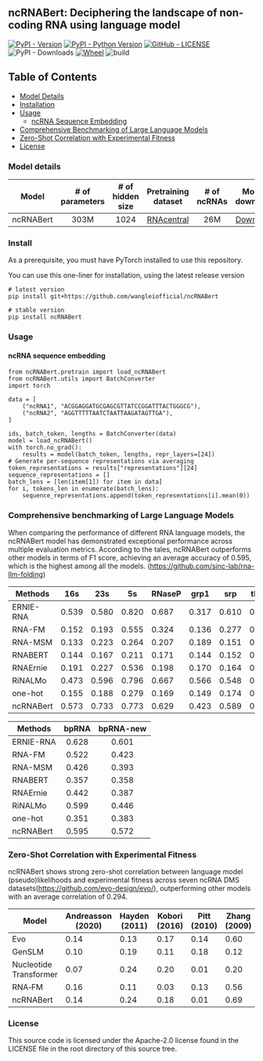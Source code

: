 ## ncRNABert: Deciphering the landscape of non-coding RNA using language model

[![PyPI - Version](https://img.shields.io/pypi/v/ncRNABert.svg?style=flat)](https://pypi.org/project/ncRNABert/) [![PyPI - Python Version](https://img.shields.io/pypi/pyversions/ncRNABert.svg)](https://pypi.org/project/ncRNABert/) [![GitHub - LICENSE](https://img.shields.io/github/license/wangleiofficial/ncRNABert.svg?style=flat)](./LICENSE) ![PyPI - Downloads](https://img.shields.io/pypi/dm/ncRNABert) [![Wheel](https://img.shields.io/pypi/wheel/ncRNABert)](https://pypi.org/project/ncRNABert/) ![build](https://img.shields.io/github/actions/workflow/status/wangleiofficial/ncRNABert/publish_to_pypi.yml)

## Table of Contents

- [Model Details](#model-details)  
- [Installation](#install)  
- [Usage](#usage)  
  - [ncRNA Sequence Embedding](#ncrna-sequence-embedding)  
- [Comprehensive Benchmarking of Large Language Models](#comprehensive-benchmarking-of-large-language-models)  
- [Zero-Shot Correlation with Experimental Fitness](#zero-shot-correlation-with-experimental-fitness)  
- [License](#license)  

  
### Model details
|   **Model**    | **# of parameters** | **# of hidden size** |            **Pretraining dataset**             | **# of ncRNAs** | **Model download** |
|:--------------:|:-------------------:|:----------------------:|:----------------------------------------------:|:-----------------:|:------------------------:|
|    ncRNABert   |        303M         |           1024           | [RNAcentral](http://ftp.ebi.ac.uk/pub/databases/RNAcentral/current_release/sequences/rnacentral_active.fasta.gz) |       26M        |      [Download](https://zenodo.org/records/15162985/files/ncRNABert.pt)       |

### Install
As a prerequisite, you must have PyTorch installed to use this repository.

You can use this one-liner for installation, using the latest release version

```
# latest version
pip install git+https://github.com/wangleiofficial/ncRNABert

# stable version
pip install ncRNABert
```

### Usage
#### ncRNA sequence embedding

```
from ncRNABert.pretrain import load_ncRNABert
from ncRNABert.utils import BatchConverter
import torch

data = [
    ("ncRNA1", "ACGGAGGATGCGAGCGTTATCCGGATTTACTGGGCG"),
    ("ncRNA2", "AGGTTTTTAATCTAATTAAGATAGTTGA"),
]

ids, batch_token, lengths = BatchConverter(data)
model = load_ncRNABert()
with torch.no_grad():
    results = model(batch_token, lengths, repr_layers=[24])
# Generate per-sequence representations via averaging
token_representations = results["representations"][24]
sequence_representations = []
batch_lens = [len(item[1]) for item in data]
for i, tokens_len in enumerate(batch_lens):
    sequence_representations.append(token_representations[i].mean(0))
```

### Comprehensive benchmarking of Large Language Models
When comparing the performance of different RNA language models, the ncRNABert model has demonstrated exceptional performance across multiple evaluation metrics. According to the tales, ncRNABert outperforms other models in terms of F1 score, achieving an average accuracy of 0.595, which is the highest among all the models. (https://github.com/sinc-lab/rna-llm-folding)

| Methods    | 16s   | 23s   | 5s    | RNaseP | grp1  | srp   | tRNA  | telomerase | tmRNA | Average |
|------------|-------|-------|-------|--------|-------|-------|-------|------------|-------|---------|
| ERNIE-RNA  | 0.539 | 0.580 | 0.820 | 0.687  | 0.317 | 0.610 | 0.841 | 0.151      | 0.700 | 0.583   |
| RNA-FM     | 0.152 | 0.193 | 0.555 | 0.324  | 0.136 | 0.277 | 0.763 | 0.121      | 0.293 | 0.313   |
| RNA-MSM    | 0.133 | 0.223 | 0.264 | 0.207  | 0.189 | 0.151 | 0.338 | 0.072      | 0.240 | 0.202   |
| RNABERT    | 0.144 | 0.167 | 0.211 | 0.171  | 0.144 | 0.152 | 0.458 | 0.101      | 0.152 | 0.189   |
| RNAErnie   | 0.191 | 0.227 | 0.536 | 0.198  | 0.170 | 0.164 | 0.795 | 0.071      | 0.259 | 0.290   |
| RiNALMo    | 0.473 | 0.596 | 0.796 | 0.667  | 0.566 | 0.548 | 0.845 | 0.093      | 0.669 | 0.584   |
| one-hot    | 0.155 | 0.188 | 0.279 | 0.169  | 0.149 | 0.174 | 0.452 | 0.132      | 0.175 | 0.208   |
| ncRNABert  | 0.573 | 0.733 | 0.773 | 0.629  | 0.423 | 0.589 | 0.789 | 0.161      | 0.688 | 0.595   |


| Methods    | bpRNA | bpRNA-new |
|------------|:-----:|:---------:|
| ERNIE-RNA  | 0.628 | 0.601     |
| RNA-FM     | 0.522 | 0.423     |
| RNA-MSM    | 0.426 | 0.393     |
| RNABERT    | 0.357 | 0.358     |
| RNAErnie   | 0.442 | 0.387     |
| RiNALMo    | 0.599 | 0.446     |
| one-hot    | 0.351 | 0.383     |
| ncRNABert  | 0.595 | 0.572     |



### Zero-Shot Correlation with Experimental Fitness

ncRNABert shows strong zero-shot correlation between language model (pseudo)likelihoods and experimental fitness across seven ncRNA DMS datasets(https://github.com/evo-design/evo/), outperforming other models with an average correlation of 0.294.

| Model                  | Andreasson (2020) | Hayden (2011) | Kobori (2016) | Pitt (2010) | Zhang (2009) | Domingo (2018) | Guy (2014) | Average |
| ---------------------- | ----------------- | ------------- | ------------- | ----------- | ------------ | -------------- | ---------- | ------- |
| Evo                    | 0.14              | 0.13          | 0.17          | 0.14        | 0.60         | 0.45           | 0.24       | 0.267   |
| GenSLM                 | 0.10              | 0.19          | 0.11          | 0.18        | 0.12         | 0.29           | 0.05       | 0.149   |
| Nucleotide Transformer | 0.07              | 0.24          | 0.20          | 0.01        | 0.20         | 0.06           | 0.05       | 0.119   |
| RNA‑FM                 | 0.16              | 0.11          | 0.03          | 0.13        | 0.56         | 0.20           | 0.05       | 0.177   |
| ncRNABert              | 0.14              | 0.24          | 0.18          | 0.01        | 0.69         | 0.43           | 0.37       | 0.294   |

### License
This source code is licensed under the Apache-2.0 license found in the LICENSE file in the root directory of this source tree.
